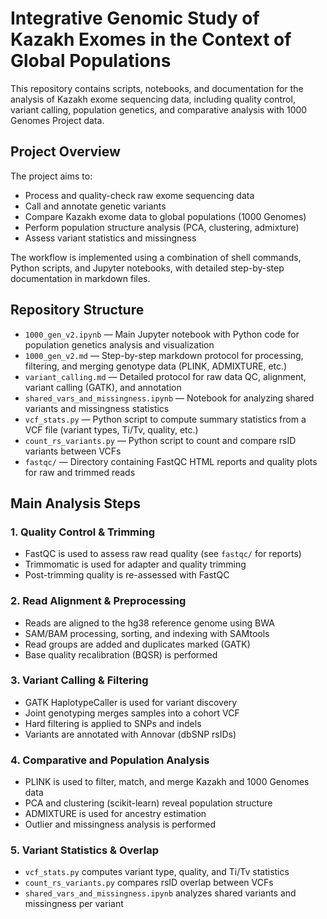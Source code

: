 # Integrative Genomic Study of Kazakh Exomes in the Context of Global Populations

This repository contains scripts, notebooks, and documentation for the analysis of Kazakh exome sequencing data, including quality control, variant calling, population genetics, and comparative analysis with 1000 Genomes Project data.

## Project Overview

The project aims to:
- Process and quality-check raw exome sequencing data
- Call and annotate genetic variants
- Compare Kazakh exome data to global populations (1000 Genomes)
- Perform population structure analysis (PCA, clustering, admixture)
- Assess variant statistics and missingness

The workflow is implemented using a combination of shell commands, Python scripts, and Jupyter notebooks, with detailed step-by-step documentation in markdown files.

## Repository Structure

- `1000_gen_v2.ipynb` — Main Jupyter notebook with Python code for population genetics analysis and visualization
- `1000_gen_v2.md` — Step-by-step markdown protocol for processing, filtering, and merging genotype data (PLINK, ADMIXTURE, etc.)
- `variant_calling.md` — Detailed protocol for raw data QC, alignment, variant calling (GATK), and annotation
- `shared_vars_and_missingness.ipynb` — Notebook for analyzing shared variants and missingness statistics
- `vcf_stats.py` — Python script to compute summary statistics from a VCF file (variant types, Ti/Tv, quality, etc.)
- `count_rs_variants.py` — Python script to count and compare rsID variants between VCFs
- `fastqc/` — Directory containing FastQC HTML reports and quality plots for raw and trimmed reads

## Main Analysis Steps

### 1. Quality Control & Trimming
- FastQC is used to assess raw read quality (see `fastqc/` for reports)
- Trimmomatic is used for adapter and quality trimming
- Post-trimming quality is re-assessed with FastQC

### 2. Read Alignment & Preprocessing
- Reads are aligned to the hg38 reference genome using BWA
- SAM/BAM processing, sorting, and indexing with SAMtools
- Read groups are added and duplicates marked (GATK)
- Base quality recalibration (BQSR) is performed

### 3. Variant Calling & Filtering
- GATK HaplotypeCaller is used for variant discovery
- Joint genotyping merges samples into a cohort VCF
- Hard filtering is applied to SNPs and indels
- Variants are annotated with Annovar (dbSNP rsIDs)

### 4. Comparative and Population Analysis
- PLINK is used to filter, match, and merge Kazakh and 1000 Genomes data
- PCA and clustering (scikit-learn) reveal population structure
- ADMIXTURE is used for ancestry estimation
- Outlier and missingness analysis is performed

### 5. Variant Statistics & Overlap
- `vcf_stats.py` computes variant type, quality, and Ti/Tv statistics
- `count_rs_variants.py` compares rsID overlap between VCFs
- `shared_vars_and_missingness.ipynb` analyzes shared variants and missingness per variant


